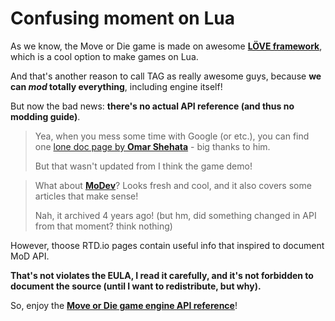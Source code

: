 # Confusing moment on Lua

As we know, the Move or Die game is made on awesome [**LÖVE framework**](https://github.com/love2d/love), which is a cool option to make games on Lua.

And that's another reason to call TAG as really awesome guys, because **we can *mod* totally everything**, including engine itself!

But now the bad news: **there's no actual API reference (and thus no modding guide)**.

> Yea, when you mess some time with Google (or etc.), you can find one [lone doc page by **Omar Shehata**](https://move-or-die.readthedocs.io/en/latest/index.html) - big thanks to him.
>
> But that wasn't updated from I think the game demo!

> What about [**MoDev**](https://github.com/Rami-Sabbagh/MoDev)? Looks fresh and cool, and it also covers some articles that make sense!
>
> Nah, it archived 4 years ago! (but hm, did something changed in API from that moment? think nothing)

However, thoose RTD.io pages contain useful info that inspired to document MoD API.

**That's not violates the EULA, I read it carefully, and it's not forbidden to document the source (until I want to redistribute, but why).**

So, enjoy the [**Move or Die game engine API reference**](./ApiReference.md)!
